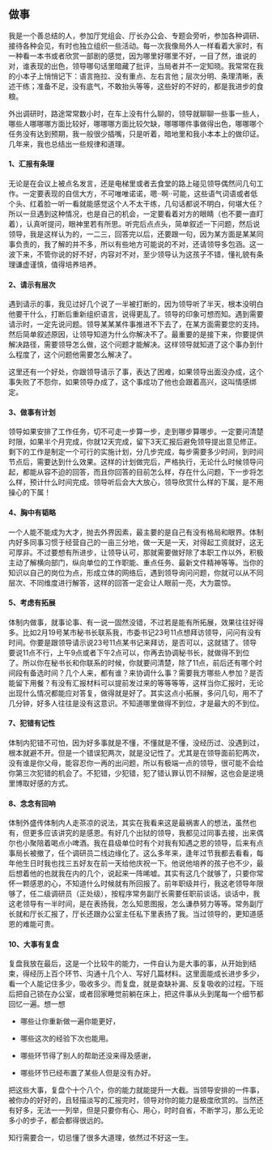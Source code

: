 ## 做事

我是一个善总结的人，参加厅党组会、厅长办公会、专题会旁听，参加各种调研、接待各种会见，有时也独立组织一些活动。每一次我像局外人一样看着大家时，有一种看一本书或者欣赏一部剧的感觉，因为哪里好哪里不好，一目了然，谁说的对，谁表现的出色，领导哪句话里暗藏了批评，当局者并不一定知晓。我常常在我的小本子上悄悄记下：语言拖拉、没有重点、左右言他；层次分明、条理清晰，表述干练；准备不足，没有底气，不敢抬头等等，这些好的不好的，都是我进步的食粮。

外出调研时，路途常常数小时，在车上没有什么聊的，领导就聊聊一些事一些人，哪些人哪哪哪方面比较好，哪哪哪方面比较欠缺，哪哪哪件事做得出色，哪哪哪个任务没有达到预期，我一般很少插嘴，只是听着，暗地里和我小本本上的做印证。几年来，我也总结出一些规律和道理。

#### 1、汇报有条理

无论是在会议上被点名发言，还是电梯里或者去食堂的路上碰见领导偶然问几句工作。一定要表现的自信大方，不可唯唯诺诺，嗯··啊··可能，这些语气词语或者低个头、红着脸一听一看就能感觉这个人不太干练，几句话都说不明白，何堪大任？所以一旦遇到这种情况，也是自己的机会，一定要看着对方的眼睛（也不要一直盯着），认真听提问，眼神里若有所思。听完后点点头，简单叙述一下问题，然后说领导，我是这样认为的，一二三，回答完以后，还要跟一句，因为某方面是某某同事负责的，我了解的并不多，所以有些地方可能说的不对，还请领导多包涵。这一波下来，不管你说的好不好，内容对不对，至少领导认为这孩子不错，懂礼貌有条理谦虚谨慎，值得培养培养。

#### 2、请示有层次

遇到请示的事，我见过好几个说了一半被打断的，因为领导听了半天，根本没明白他要干什么，打断后重新组织语言，说得更乱了。领导的印象可想而知。遇到需要请示时，一定先说问题。领导某某某件事推进不下去了，在某方面需要您的支持。然后简单叙述原因，让领导知道为什么你解决不了。最重要的是接下来，你要提供解决路径，需要领导怎么做，这个问题才能解决。这样领导就知道了这个事办到什么程度了，这个问题他需要怎么解决了。 

这里还有一个好处，你跟领导请示了事，表达了困难，如果领导出面没办成，这个事失败了不怨你，如果领导办成了，这个事成功了他也会跟着高兴，这叫情感绑定。

#### 3、做事有计划

领导如果安排了工作任务，切不可走一步算一步，走到哪步算哪步。一定要问清楚时限，如果半个月完成，你就12天完成，留下3天汇报后避免领导提出意见修正。剩下的工作是制定一个可行的实施计划，分几步完成，每步需要多少时间，到时间节点后，需要达到什么效果。这样的计划做完后，严格执行，无论什么时候领导问起，都能从容不迫的回答，而且你回答的目前怎么样，存在什么问题，下一步将怎么样，预计什么时间完成。领导听后会大大放心，领导欣赏什么样的下属，是不用操心的下属！

#### 4、胸中有韬略

一个人能不能成为大才，抛去外界因素，最主要的是自己有没有格局和眼界。体制内好多同事习惯于经营自己的一亩三分地，做一天是一天，对得起工资就好，这无可厚非。不过要想有所进步，让领导认可，那就需要做好除了本职工作以外，积极主动了解横向部门，纵向单位的工作职能、重点任务、最新文件精神等等。当你的知识以自己的岗位为点，形成立体的网络后，遇到领导询问问题，你就可以从不同层次、不同维度进行解答，这样的回答一定会让人眼前一亮，大为震惊。

#### 5、考虑有拓展

体制内做事，就事论事、有一说一固然没错，不过若是能有所拓展，效果往往好得多。比如2月19号某市秘书长联系我，市委书记23号11点想拜访领导，问问有没有时间。你要是跟领导请示说23号11点某书记来拜访，是否可以，这就错了。领导要说11点不行，上午9点或者下午2点可以，你再去协调秘书长，就做得不到位了。所以你在秘书长和你联系的时候，你就要问清楚，除了11点，前后还有哪个时间段有备选时间？几个人来，都有谁？来协调什么事？需要我方哪些人参加？是否能留下用餐？有没有汇报材料可以提前发过来的等等等等，这样当你汇报时，无论出现什么情况都能应对答复，做得就是好了。其实这点小拓展，多问几句，用不了几分钟，好多人往往是没有这意识。不知道哪里做得不到位，才是最大的不到位。

#### 7、犯错有记性

体制内犯错不可怕，因为好多事就是不懂，不懂就是不懂，没经历过、没遇到过，根本就避不开。但是一个错误犯两次，就是没记性了。尤其是在领导面前犯两次，没有谁是你父母，能容忍你一再的出问题，所以有极端一点的领导，很可能不会给你第三次犯错的机会了。不犯错，少犯错，犯了错认罪认罚不辩解，这也会是逆境里博取好感的方式。

#### 8、念念有回响

体制外盛传体制内人走茶凉的说法，其实在我看来这是最祸害人的想法，虽然也有，但更多应该讲究的是感恩。有好几个出狱的领导，我都见过同事去接，出来偶尔也小聚陪着喝点小啤酒。我在县级单位时有个对我有知遇之恩的领导，后来有点事局长被撤了，任个调研员二线边缘化了。这么多年来，逢年过节我都去看看，每年他生日时我也找三五好友在前一天给他庆祝一下。他说他培养的孩子也不少，最后想着他的也就我在内的几个，说起来一阵唏嘘。其实有这几个就够了，只要你常怀一颗感恩的心，不知道什么时候就有所回报了。前年职级并行，我这老领导年限够了，任二级调研员（正处级），按程序常务副厅长需要任职前谈话。谈话中，我这老领导有一半时间，是在表扬我，怎么知恩图报，怎么谦恭努力等等。常务副厅长就和厅长汇报了，厅长还跟办公室主任私下里表扬了我。当过领导的，更知道感恩的难能可贵。

#### 10、大事有复盘

复盘我放在最后，这是一个比较牛的能力，一件自认为是大事的事，从开始到结束，得经历上百个环节、沟通十几个人、写好几篇材料。这里面能成长进步多少，看一个人能记住多少，吸收多少。而复盘，就是查缺补漏、反复吸收的过程。下班后把自己锁在办公室，或者回家睡觉前躺在床上，把这件事从头到尾每一个细节都回忆一遍。想一想

- 哪些让你重新做一遍你能更好，

- 哪些这次的经验下次也能用。

- 哪些环节得了别人的帮助还没来得及感谢，

- 哪些环节已经布置了某些人但是没有办好。

把这些大事，复盘个十个八个，你的能力就能提升一大截。当领导安排的一件事，被你办的好好的，且轻描淡写的汇报完时，领导对你的能力是极度欣赏的。当然还有好多，无法一一列举，但是只要你有心、用心，时时自省，不断学习，那么无论多小的步子，都会都得很远的。

知行需要合一，切忌懂了很多大道理，依然过不好这一生。